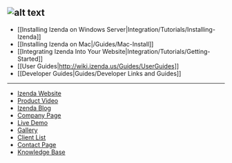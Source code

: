 ![alt text](http://demo2.izenda.us/bi/rs.aspx?image=ModernImages.izenda-logo-4.gif)
---

* [[Installing Izenda on Windows Server|Integration/Tutorials/Installing-Izenda]]
* [[Installing Izenda on Mac|/Guides/Mac-Install]]
* [[Integrating Izenda Into Your Website|Integration/Tutorials/Getting-Started]]
* [[User Guides|http://wiki.izenda.us/Guides/UserGuides]]
* [[Developer Guides|Guides/Developer Links and Guides]]

---

* [Izenda Website](http://www.izenda.com/Site/Izenda-Ad-Hoc-Reporting.aspx)
* [Product Video](http://www.izenda.com/Site/Video/ProductVideo.aspx)
* [Izenda Blog](http://blog.izenda.com/)
* [Company Page](http://www.izenda.com/site/Pages/company.aspx)
* [Live Demo](http://demo2.izenda.us/bi/ReportListIntro.aspx)
* [Gallery](http://www.izenda.com/site/Pages/Gallery.aspx)
* [Client List](http://www.izenda.com/Site/Pages/Clients.aspx)
* [Contact Page](http://www.izenda.com/site/Pages/contactus.aspx)
* [Knowledge Base](http://www.izenda.com/Site/KB/Integration/94)